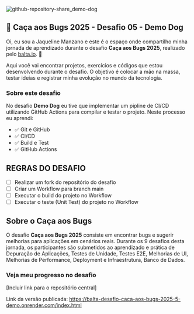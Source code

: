 ![github-repository-share_demo-dog](https://github.com/user-attachments/assets/6c114927-c2af-422b-8a03-713a27d7f309)

## 👻 Caça aos Bugs 2025 - Desafio 05 - Demo Dog

Oi, eu sou a Jaqueline Manzano e este é o espaço onde compartilho minha jornada de aprendizado durante o desafio **Caça aos Bugs 2025**, realizado pelo [balta.io](https://balta.io). 👻

Aqui você vai encontrar projetos, exercícios e códigos que estou desenvolvendo durante o desafio. O objetivo é colocar a mão na massa, testar ideias e registrar minha evolução no mundo da tecnologia.

### Sobre este desafio
No desafio **Demo Dog** eu tive que implementar um pipline de CI/CD utilizando GitHub Actions para compilar e testar o projeto.
Neste processo eu aprendi:
* ✅ Git e GitHub
* ✅ CI/CD
* ✅ Build e Test
* ✅ GitHub Actions

## REGRAS DO DESAFIO
- [ ] Realizar um fork do repositório do desafio
- [ ] Criar um Workflow para branch main
- [ ] Executar o build do projeto no Workflow
- [ ] Executar o teste (Unit Test) do projeto no Workflow

## Sobre o Caça aos Bugs
O desafio **Caça aos Bugs 2025** consiste em encontrar bugs e sugerir melhorias para aplicações em cenários reais. Durante os 9 desafios desta jornada, os participantes são submetidos ao aprendizado e prática de Depuração de Aplicações, Testes de Unidade, Testes E2E, Melhorias de UI, Melhorias de Performance, Deployment e Infraestrutura,
Banco de Dados.

### Veja meu progresso no desafio
[Incluir link para o repositório central]

Link da versão publicada: https://balta-desafio-caca-aos-bugs-2025-5-demo.onrender.com/index.html
